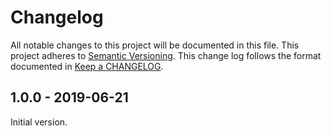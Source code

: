 # Changelog

All notable changes to this project will be documented in this file.
This project adheres to [Semantic Versioning].
This change log follows the format documented in [Keep a CHANGELOG].

[semantic versioning]: http://semver.org/
[keep a changelog]: http://keepachangelog.com/

## 1.0.0 - 2019-06-21

Initial version.
